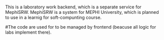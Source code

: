 ###
This is a laboratory work backend, which is a separate service for MephiSRW.
MephiSRW is a system for MEPHI University, which is planned to use in a learnig for soft-compunting course.

#The code are used for to be managed by frontend (beacuse all logic for labs implement there).

